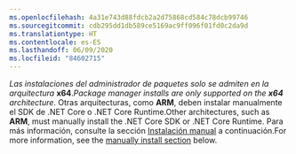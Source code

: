 ```yaml
---
ms.openlocfilehash: 4a31e743d88fdcb2a2d75868cd584c78dcb99746
ms.sourcegitcommit: cdb295dd1db589ce5169ac9ff096f01fd0c2da9d
ms.translationtype: HT
ms.contentlocale: es-ES
ms.lasthandoff: 06/09/2020
ms.locfileid: "84602715"
---
```


<span data-ttu-id="d1576-101">_Las instalaciones del administrador de paquetes solo se admiten en la arquitectura_ **x64**.</span><span class="sxs-lookup"><span data-stu-id="d1576-101">_Package manager installs are only supported on the **x64** architecture_.</span></span> <span data-ttu-id="d1576-102">Otras arquitecturas, como **ARM**, deben instalar manualmente el SDK de .NET Core o .NET Core Runtime.</span><span class="sxs-lookup"><span data-stu-id="d1576-102">Other architectures, such as **ARM**, must manually install the .NET Core SDK or .NET Core Runtime.</span></span> <span data-ttu-id="d1576-103">Para más información, consulte la sección [Instalación manual](#manual-install) a continuación.</span><span class="sxs-lookup"><span data-stu-id="d1576-103">For more information, see the [manually install section](#manual-install) below.</span></span>
